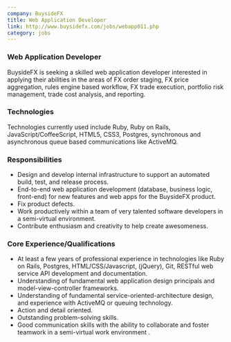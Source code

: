 ```yaml
---
company: BuysideFX
title: Web Application Developer
link: http://www.buysidefx.com/jobs/webapp011.php
category: jobs
---
```



### Web Application Developer

BuysideFX is seeking a skilled web application developer interested in applying their abilities in the areas of FX order staging, FX price aggregation, rules engine based workflow, FX trade execution, portfolio risk management, trade cost analysis, and reporting.

### Technologies

Technologies currently used include Ruby, Ruby on Rails, JavaScript/CoffeeScript, HTML5, CSS3, Postgres, synchronous and asynchronous queue based communications like ActiveMQ.


### Responsibilities
* Design and develop internal infrastructure to support an automated build, test, and release process.
* End-to-end web application development (database, business logic, front-end) for new features and web apps for the BuysideFX product.
* Fix product defects.
* Work productively within a team of very talented software developers in a semi-virtual environment.
* Contribute enthusiasm and creativity to help create awesomeness.

### Core Experience/Qualifications 
* At least a few years of professional experience in technologies like Ruby on Rails, Postgres, HTML/CSS/Javascript, (jQuery), Git, RESTful web service API development and documentation.
* Understanding of fundamental web application design principals and model-view-controller frameworks.
* Understanding of fundamental service-oriented-architecture design, and experience with ActiveMQ or queuing technology.
* Action and detail oriented.
* Outstanding problem-solving skills.
* Good communication skills with the ability to collaborate and foster teamwork in a semi-virtual work environment .
